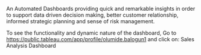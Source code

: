 An Automated Dashboards providing quick and remarkable insights in order to support data driven decision making, better customer relationship, informed strategic planning and sense of risk management.

To see the functionality and dynamic nature of the dashboard, Go to 
https://public.tableau.com/app/profile/olumide.balogun1
and click on: Sales Analysis Dashboard

